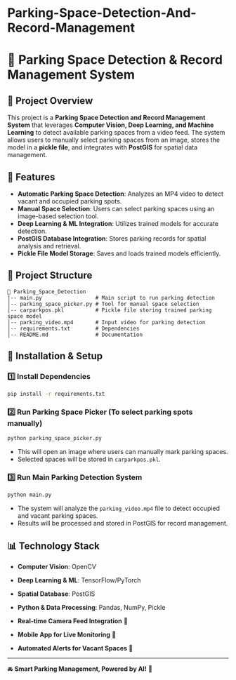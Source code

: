 # Parking-Space-Detection-And-Record-Management

# 🚗 Parking Space Detection & Record Management System

## 📌 Project Overview
This project is a **Parking Space Detection and Record Management System** that leverages **Computer Vision, Deep Learning, and Machine Learning** to detect available parking spaces from a video feed. The system allows users to manually select parking spaces from an image, stores the model in a **pickle file**, and integrates with **PostGIS** for spatial data management.

## 🚀 Features
- **Automatic Parking Space Detection**: Analyzes an MP4 video to detect vacant and occupied parking spots.
- **Manual Space Selection**: Users can select parking spaces using an image-based selection tool.
- **Deep Learning & ML Integration**: Utilizes trained models for accurate detection.
- **PostGIS Database Integration**: Stores parking records for spatial analysis and retrieval.
- **Pickle File Model Storage**: Saves and loads trained models efficiently.

## 📂 Project Structure
```
📁 Parking_Space_Detection
│-- main.py                 # Main script to run parking detection
│-- parking_space_picker.py # Tool for manual space selection
│-- carparkpos.pkl          # Pickle file storing trained parking space model
│-- parking_video.mp4       # Input video for parking detection
│-- requirements.txt        # Dependencies
│-- README.md               # Documentation
```

## 🔧 Installation & Setup
### **1️⃣ Install Dependencies**
```sh
pip install -r requirements.txt
```

### **2️⃣ Run Parking Space Picker** (To select parking spots manually)
```sh
python parking_space_picker.py
```
- This will open an image where users can manually mark parking spaces.
- Selected spaces will be stored in `carparkpos.pkl`.

### **3️⃣ Run Main Parking Detection System**
```sh
python main.py
```
- The system will analyze the `parking_video.mp4` file to detect occupied and vacant parking spaces.
- Results will be processed and stored in PostGIS for record management.

## 📊 Technology Stack
- **Computer Vision**: OpenCV
- **Deep Learning & ML**: TensorFlow/PyTorch
- **Spatial Database**: PostGIS
- **Python & Data Processing**: Pandas, NumPy, Pickle

- **Real-time Camera Feed Integration** 📡
- **Mobile App for Live Monitoring** 📲
- **Automated Alerts for Vacant Spaces** 🚨

---
🚘 **Smart Parking Management, Powered by AI!** 🚀

